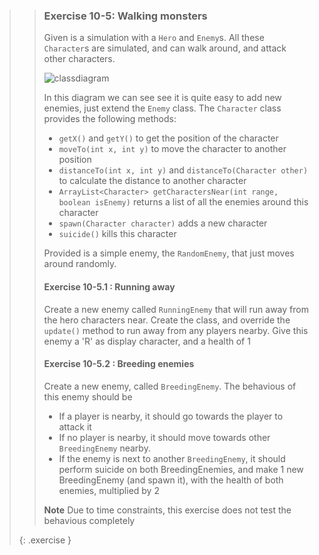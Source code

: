 >> ### Exercise 10-5: Walking monsters
>>
>> Given is a simulation with a `Hero` and `Enemy`s. All these `Character`s are simulated, and can walk around, and attack other characters. 
>> 
>> ![classdiagram]({{site.baseurl}}/images/exercise/week10/ex5.png)
>>
>> In this diagram we can see see it is quite easy to add new enemies, just extend the `Enemy` class. The `Character` class provides the following methods:
>>
>> - `getX()` and `getY()` to get the position of the character
>> - `moveTo(int x, int y)` to move the character to another position
>> - `distanceTo(int x, int y)` and `distanceTo(Character other)` to calculate the distance to another character
>> - `ArrayList<Character> getCharactersNear(int range, boolean isEnemy)` returns a list of all the enemies around this character
>> - `spawn(Character character)` adds a new character
>> - `suicide()` kills this character
>>
>> Provided is a simple enemy, the `RandomEnemy`, that just moves around randomly.
>>
>> #### Exercise 10-5.1 : Running away
>>
>> Create a new enemy called `RunningEnemy` that will run away from the hero characters near. Create the class, and override the `update()` method to run away from any players nearby. Give this enemy a 'R' as display character, and a health of 1
>>
>> #### Exercise 10-5.2 : Breeding enemies
>>
>> Create a new enemy, called `BreedingEnemy`. The behavious of this enemy should be
>>
>> - If a player is nearby, it should go towards the player to attack it 
>> - If no player is nearby, it should move towards other `BreedingEnemy` nearby.
>> - If the enemy is next to another `BreedingEnemy`, it should perform suicide on both BreedingEnemies, and make 1 new BreedingEnemy (and spawn it), with the health of both enemies, multiplied by 2
>>
>> **Note** Due to time constraints, this exercise does not test the behavious completely
>>
>{: .exercise }
